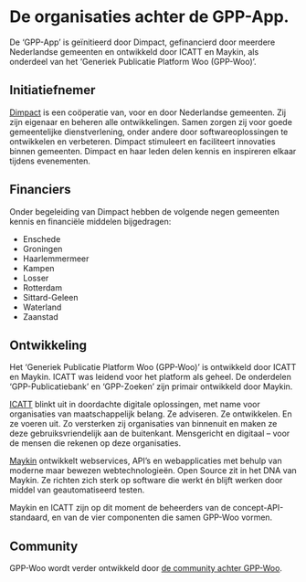 # De organisaties achter de GPP-App.

De ‘GPP-App’ is geïnitieerd door Dimpact, gefinancierd door meerdere Nederlandse gemeenten en ontwikkeld door ICATT en Maykin, als onderdeel van het ‘Generiek Publicatie Platform Woo (GPP-Woo)’.

## Initiatiefnemer
[Dimpact](https://www.dimpact.nl/) is een coöperatie van, voor en door Nederlandse gemeenten. Zij zijn eigenaar en beheren alle ontwikkelingen. Samen zorgen zij voor goede gemeentelijke dienstverlening, onder andere door softwareoplossingen te ontwikkelen en verbeteren. Dimpact stimuleert en faciliteert innovaties binnen gemeenten. Dimpact en haar leden delen kennis en inspireren elkaar tijdens evenementen.

## Financiers
Onder begeleiding van Dimpact hebben de volgende negen gemeenten kennis en financiële middelen bijgedragen:

- Enschede
- Groningen
- Haarlemmermeer
- Kampen
- Losser
- Rotterdam
- Sittard-Geleen
- Waterland
- Zaanstad



## Ontwikkeling
Het ‘Generiek Publicatie Platform Woo (GPP-Woo)’ is ontwikkeld door ICATT en Maykin. ICATT was leidend voor het platform als geheel. De onderdelen ‘GPP-Publicatiebank’ en ‘GPP-Zoeken’ zijn primair ontwikkeld door Maykin.

[ICATT](https://www.icatt.nl/) blinkt uit in doordachte digitale oplossingen, met name voor organisaties van maatschappelijk belang. Ze adviseren. Ze ontwikkelen. En ze voeren uit. Zo versterken zij organisaties van binnenuit en maken ze deze gebruiksvriendelijk aan de buitenkant. Mensgericht en digitaal – voor de mensen die rekenen op deze organisaties.

[Maykin](https://www.maykinmedia.nl/) ontwikkelt webservices, API’s en webapplicaties met behulp van moderne maar bewezen webtechnologieën. Open Source zit in het DNA van Maykin. Ze richten zich sterk op software die werkt én blijft werken door middel van geautomatiseerd testen.

Maykin en ICATT zijn op dit moment de beheerders van de concept-API-standaard, en van de vier componenten die samen GPP-Woo vormen.


## Community
GPP-Woo wordt verder ontwikkeld door [de community achter GPP-Woo](https://www.gpp-woo.nl/community).